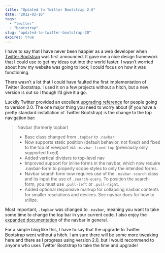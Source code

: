 ```yaml
---
title: "Updated to Twitter Bootstrap 2.0"
date: "2012-02-10"
tags:
  - "twitter"
  - "bootstrap"
slug: "updated-to-twitter-bootstrap-20"
expires: true
---
```


I have to say that I have never been happier as a web developer when [Twitter Bootstrap][1] was first announced. It gave me a nice design framework that I could use to get my ideas out into the world faster. I wasn’t worried about how my website was going to look; I could focus on how it was functioning.

There wasn’t a lot that I could have faulted the first implementation of Twitter Bootstrap. I used it on a few projects without a hitch, but a new version is out so I though I’d give it a go.

Luckily Twitter provided an excellent [upgrading reference][2] for people going to version 2.0. The one major thing you need to worry about (if you have a pretty standard installation of Twitter Bootstrap) is the change to the top navigation bar:

> Navbar (formerly topbar)
>
> - Base class changed from `.topbar` to `.navbar`
> - Now supports static position (default behavior, not fixed) and fixed to the top of viewport via `.navbar-fixed-top` (previously only supported fixed)
> - Added vertical dividers to top-level nav
> - Improved support for inline forms in the navbar, which now require .navbar-form to properly scope styles to only the intended forms.
> - Navbar search form now requires use of the `.navbar-search` class and its input the use of `.search-query`. To position the search form, you must use `.pull-left` or `.pull-right`.
> - Added optional responsive markup for collapsing navbar contents for smaller resolutions and devices. See navbar docs for how to utilize.

Most important, `.topbar` was changed to `.navbar`, meaning you want to take some time to change the top bar in your current code. I also enjoy the [expanded documentation][3] of the navbar in general.

For a simple blog like this, I have to say that the upgrade to Twitter Bootstrap went without a hitch. I am sure there will be some more tweaking here and there as I progress using version 2.0, but I would recommend to anyone who uses Twitter Bootstrap to take the time and upgrade!

[1]: http://twitter.github.com/bootstrap/
[2]: http://twitter.github.com/bootstrap/upgrading.html
[3]: http://twitter.github.com/bootstrap/components.html#navbar
